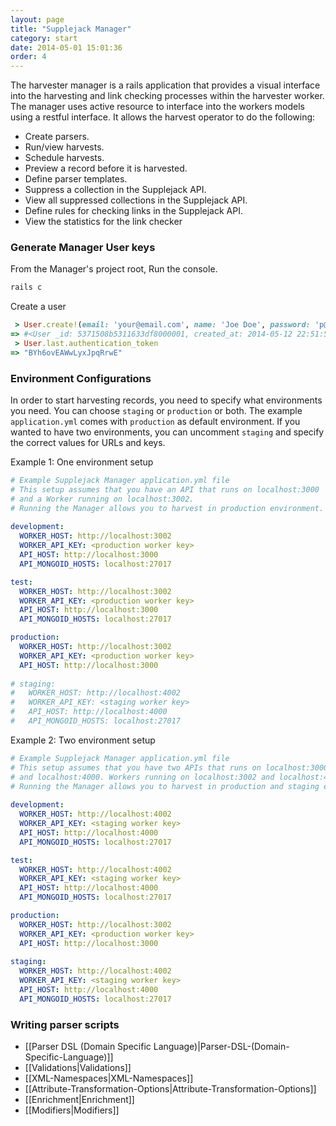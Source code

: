 ```yaml
---
layout: page
title: "Supplejack Manager"
category: start
date: 2014-05-01 15:01:36
order: 4
---
```


The harvester manager is a rails application that provides a visual interface into the harvesting and link checking processes within the harvester worker. The manager uses active resource to interface into the workers models using a restful interface. It allows the harvest operator to do the following:

* Create parsers.
* Run/view harvests.
* Schedule harvests.
* Preview a record before it is harvested.
* Define parser templates.
* Suppress a collection in the Supplejack API.
* View all suppressed collections in the Supplejack API.
* Define rules for checking links in the Supplejack API.
* View the statistics for the link checker

### Generate Manager User keys

From the Manager's project root, Run the console.

```ruby
rails c
```

Create a user 

```ruby
 > User.create!(email: 'your@email.com', name: 'Joe Doe', password: 'p@ssw0rd', password_confirmation: 'p@ssw0rd').
=> #<User _id: 5371508b5311633df8000001, created_at: 2014-05-12 22:51:55 UTC, updated_at: 2014-05-12 22:51:55 UTC, name: "Joe Doe", email: "your@email.com", encrypted_password: "$2a$10$pKS9ydWHRWtbywuIWBBiy.Yn16QR3ZKmuPXFzQIyJqJHZtrb5c1uq", reset_password_token: nil, reset_password_sent_at: nil, remember_created_at: nil, sign_in_count: 0, current_sign_in_at: nil, last_sign_in_at: nil, current_sign_in_ip: nil, last_sign_in_ip: nil, authentication_token: "BYh6ovEAWwLyxJpqRrwE"> 
 > User.last.authentication_token
=> "BYh6ovEAWwLyxJpqRrwE"
```

### Environment Configurations
In order to start harvesting records, you need to specify what environments you need. You can choose `staging` or `production` or both. The example `application.yml` comes with `production` as default environment. If you wanted to have two environments, you can uncomment `staging` and specify the correct values for URLs and keys.

Example 1: One environment setup

```yaml
# Example Supplejack Manager application.yml file
# This setup assumes that you have an API that runs on localhost:3000
# and a Worker running on localhost:3002.
# Running the Manager allows you to harvest in production environment.
  
development:
  WORKER_HOST: http://localhost:3002
  WORKER_API_KEY: <production worker key>
  API_HOST: http://localhost:3000
  API_MONGOID_HOSTS: localhost:27017

test:
  WORKER_HOST: http://localhost:3002
  WORKER_API_KEY: <production worker key>
  API_HOST: http://localhost:3000
  API_MONGOID_HOSTS: localhost:27017

production:
  WORKER_HOST: http://localhost:3002
  WORKER_API_KEY: <production worker key>
  API_HOST: http://localhost:3000
  
# staging:
#   WORKER_HOST: http://localhost:4002
#   WORKER_API_KEY: <staging worker key>
#   API_HOST: http://localhost:4000
#   API_MONGOID_HOSTS: localhost:27017
```

Example 2: Two environment setup

```yaml
# Example Supplejack Manager application.yml file
# This setup assumes that you have two APIs that runs on localhost:3000
# and localhost:4000. Workers running on localhost:3002 and localhost:4002.
# Running the Manager allows you to harvest in production and staging environments.
  
development:
  WORKER_HOST: http://localhost:4002
  WORKER_API_KEY: <staging worker key>
  API_HOST: http://localhost:4000
  API_MONGOID_HOSTS: localhost:27017

test:
  WORKER_HOST: http://localhost:4002
  WORKER_API_KEY: <staging worker key>
  API_HOST: http://localhost:4000
  API_MONGOID_HOSTS: localhost:27017

production:
  WORKER_HOST: http://localhost:3002
  WORKER_API_KEY: <production worker key>
  API_HOST: http://localhost:3000
  
staging:
  WORKER_HOST: http://localhost:4002
  WORKER_API_KEY: <staging worker key>
  API_HOST: http://localhost:4000
  API_MONGOID_HOSTS: localhost:27017
```

### Writing parser scripts
* [[Parser DSL (Domain Specific Language)|Parser-DSL-(Domain-Specific-Language)]]
* [[Validations|Validations]]
* [[XML-Namespaces|XML-Namespaces]]
* [[Attribute-Transformation-Options|Attribute-Transformation-Options]]
* [[Enrichment|Enrichment]]
* [[Modifiers|Modifiers]]
